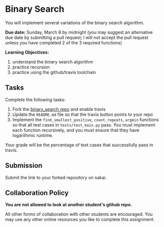 # Binary Search

You will implement several variations of the binary search algorithm.

**Due date:**
Sunday, March 8 by midnight
(you may suggest an alternative due date by submitting a pull request;
I will not accept the pull request unless you have completed 2 of the 3 required functions)

**Learning Objectives:**

1. understand the binary search algorithm
1. practice recursion
1. practice using the github/travis toolchain

## Tasks

Complete the following tasks:

1. Fork the [binary\_search repo](https://github.com/mikeizbicki/binary_search) and enable travis
1. Update the `README.md` file so that the travis button points to your repo
1. Implement the `find_smallest_positive`, `count_repeats`, `argmin` functions so that all test cases in `tests/test_main.py` pass.
   You must implement each function recursively, and you must ensure that they have logarithmic runtime.

Your grade will be the percentage of test cases that successfully pass in travis.

## Submission

Submit the link to your forked repository on sakai.

## Collaboration Policy

**You are not allowed to look at another student's github repo.**

All other forms of collaboration with other students are encouraged.
You may use any other online resources you like to complete this assignment.
